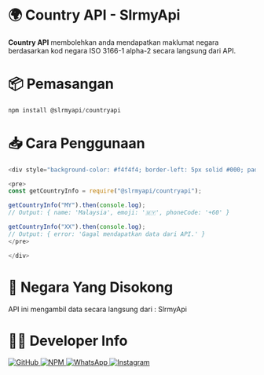 # 🌍 Country API - SlrmyApi

**Country API** membolehkan anda mendapatkan maklumat negara berdasarkan kod negara ISO 3166-1 alpha-2 secara langsung dari API.

# 📦 Pemasangan
```javascript
npm install @slrmyapi/countryapi
```
# 📥 Cara Penggunaan
```javascript
<div style="background-color: #f4f4f4; border-left: 5px solid #000; padding: 10px; font-family: monospace;">

<pre>
const getCountryInfo = require("@slrmyapi/countryapi");

getCountryInfo("MY").then(console.log);
// Output: { name: 'Malaysia', emoji: '🇲🇾', phoneCode: '+60' }

getCountryInfo("XX").then(console.log);
// Output: { error: 'Gagal mendapatkan data dari API.' }
</pre>

</div>
```
# 📌 Negara Yang Disokong

API ini mengambil data secara langsung dari : SlrmyApi

# 👨‍💻 Developer Info

<p align="left">
  <a href="https://github.com/slrmyshopofficial">
    <img src="https://img.shields.io/badge/GitHub-000000?style=for-the-badge&logo=github&logoColor=white" alt="GitHub">
  </a>
  <a href="https://www.npmjs.com/package/@slrmyapi/countryapi">
    <img src="https://img.shields.io/badge/NPM-CB3837?style=for-the-badge&logo=npm&logoColor=white" alt="NPM">
  </a>
  <a href="https://wa.me/601136871190">
    <img src="https://img.shields.io/badge/WhatsApp-25D366?style=for-the-badge&logo=whatsapp&logoColor=white" alt="WhatsApp">
  </a>
  <a href="https://instagram.com/slrmyshopofficial">
    <img src="https://img.shields.io/badge/Instagram-E4405F?style=for-the-badge&logo=instagram&logoColor=white" alt="Instagram">
  </a>
</p>
